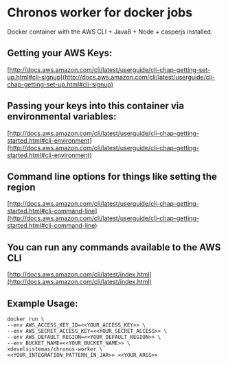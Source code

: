 # Chronos worker for docker jobs

Docker container with the AWS CLI + Java8 + Node + casperjs installed.

## Getting your AWS Keys:

[http://docs.aws.amazon.com/cli/latest/userguide/cli-chap-getting-set-up.html#cli-signup](http://docs.aws.amazon.com/cli/latest/userguide/cli-chap-getting-set-up.html#cli-signup)

## Passing your keys into this container via environmental variables:

[http://docs.aws.amazon.com/cli/latest/userguide/cli-chap-getting-started.html#cli-environment](http://docs.aws.amazon.com/cli/latest/userguide/cli-chap-getting-started.html#cli-environment)

## Command line options for things like setting the region

[http://docs.aws.amazon.com/cli/latest/userguide/cli-chap-getting-started.html#cli-command-line](http://docs.aws.amazon.com/cli/latest/userguide/cli-chap-getting-started.html#cli-command-line)

## You can run any commands available to the AWS CLI

[http://docs.aws.amazon.com/cli/latest/index.html](http://docs.aws.amazon.com/cli/latest/index.html)

## Example Usage:


    docker run \
    --env AWS_ACCESS_KEY_ID=<<YOUR_ACCESS_KEY>> \
    --env AWS_SECRET_ACCESS_KEY=<<YOUR_SECRET_ACCESS>> \
    --env AWS_DEFAULT_REGION=<<YOUR_DEFAULT_REGION>> \
    --env BUCKET_NAME=<<YOUR_BUCKET_NAME>> \
    xdevelsistemas/chronos-worker \
    <<YOUR_INTEGRATION_PATTERN_IN_JAR>> <<YOUR_ARGS>>
